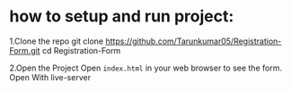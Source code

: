 # how to setup and run project:
1.Clone the repo
    git clone https://github.com/Tarunkumar05/Registration-Form.git
    cd Registration-Form

2.Open the Project
    Open `index.html` in your web browser to see the form.
    Open With live-server

